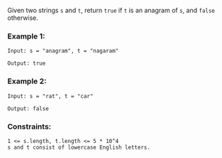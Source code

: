 Given two strings `s` and `t`, return `true` if `t` is an anagram of `s`, and `false` otherwise.

 

### Example 1:
```
Input: s = "anagram", t = "nagaram"

Output: true
```


### Example 2:
```
Input: s = "rat", t = "car"

Output: false
```

 

### Constraints:
```
1 <= s.length, t.length <= 5 * 10^4
s and t consist of lowercase English letters.
```